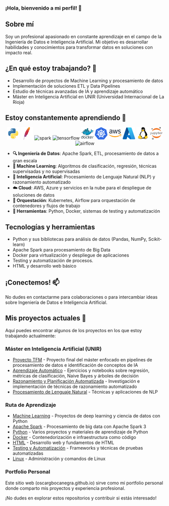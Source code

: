 ### ¡Hola, bienvenido a mi perfil! 👋

## Sobre mí
Soy un profesional apasionado en constante aprendizaje en el campo de la Ingeniería de Datos e Inteligencia Artificial. Mi objetivo es desarrollar habilidades y conocimientos para transformar datos en soluciones con impacto real.

## ¿En qué estoy trabajando? 🔭
- Desarrollo de proyectos de Machine Learning y procesamiento de datos
- Implementación de soluciones ETL y Data Pipelines
- Estudio de técnicas avanzadas de IA y aprendizaje automático
- Máster en Inteligencia Artificial en UNIR (Universidad Internacional de La Rioja)

## Estoy constantemente aprendiendo 🌱
<p align="center">
  <img src="https://raw.githubusercontent.com/devicons/devicon/master/icons/python/python-original.svg" alt="python" width="40" height="40"/>
  <img src="https://raw.githubusercontent.com/devicons/devicon/master/icons/apache/apache-original.svg" alt="apache" width="40" height="40"/>
  <img src="https://upload.wikimedia.org/wikipedia/commons/f/f3/Apache_Spark_logo.svg" alt="spark" width="40" height="40"/>
  <img src="https://www.vectorlogo.zone/logos/tensorflow/tensorflow-icon.svg" alt="tensorflow" width="40" height="40"/>
  <img src="https://raw.githubusercontent.com/devicons/devicon/master/icons/docker/docker-original-wordmark.svg" alt="docker" width="40" height="40"/>
  <img src="https://raw.githubusercontent.com/devicons/devicon/master/icons/kubernetes/kubernetes-plain.svg" alt="kubernetes" width="40" height="40"/>
  <img src="https://raw.githubusercontent.com/devicons/devicon/master/icons/amazonwebservices/amazonwebservices-original-wordmark.svg" alt="aws" width="40" height="40"/>
  <img src="https://raw.githubusercontent.com/devicons/devicon/master/icons/azure/azure-original.svg" alt="azure" width="40" height="40"/>
  <img src="https://raw.githubusercontent.com/devicons/devicon/master/icons/linux/linux-original.svg" alt="linux" width="40" height="40"/>
  <img src="https://raw.githubusercontent.com/devicons/devicon/master/icons/jupyter/jupyter-original-wordmark.svg" alt="jupyter" width="40" height="40"/>
  <img src="https://www.vectorlogo.zone/logos/apache_airflow/apache_airflow-icon.svg" alt="airflow" width="40" height="40"/>
</p>

- **🔍 Ingeniería de Datos**: Apache Spark, ETL, procesamiento de datos a gran escala
- **🧠 Machine Learning**: Algoritmos de clasificación, regresión, técnicas supervisadas y no supervisadas
- **🤖 Inteligencia Artificial**: Procesamiento de Lenguaje Natural (NLP) y razonamiento automatizado
- **☁️ Cloud**: AWS, Azure y servicios en la nube para el despliegue de soluciones de datos
- **🔄 Orquestación**: Kubernetes, Airflow para orquestación de contenedores y flujos de trabajo
- **🔧 Herramientas**: Python, Docker, sistemas de testing y automatización

## Tecnologías y herramientas
- Python y sus bibliotecas para análisis de datos (Pandas, NumPy, Scikit-learn)
- Apache Spark para procesamiento de Big Data
- Docker para virtualización y despliegue de aplicaciones
- Testing y automatización de procesos.
- HTML y desarrollo web básico

## ¡Conectemos! 📫
No dudes en contactarme para colaboraciones o para intercambiar ideas sobre Ingeniería de Datos e Inteligencia Artificial.

## Mis proyectos actuales 🚀

Aquí puedes encontrar algunos de los proyectos en los que estoy trabajando actualmente:

### Máster en Inteligencia Artificial (UNIR)
- [Proyecto TFM](https://github.com/oscargbocanegra/Master-IA-Unir/tree/main/01-tfm) - Proyecto final del máster enfocado en pipelines de procesamiento de datos e identificación de conceptos de IA
- [Aprendizaje Automático](https://github.com/oscargbocanegra/Master-IA-Unir/tree/main/02-aprendizaje-automatico) - Ejercicios y notebooks sobre regresión, métricas de clasificación, Naive Bayes y árboles de decisión
- [Razonamiento y Planificación Automatizada](https://github.com/oscargbocanegra/Master-IA-Unir/tree/main/04-Razonamiento-planificacion-automatica) - Investigación e implementación de técnicas de razonamiento automatizado
- [Procesamiento de Lenguaje Natural](https://github.com/oscargbocanegra/Master-IA-Unir/tree/main/07-Procesamiento-Lenguaje-Natural) - Técnicas y aplicaciones de NLP

### Ruta de Aprendizaje
- [Machine Learning](https://github.com/oscargbocanegra/Learning/tree/main/01-MachineLearning) - Proyectos de deep learning y ciencia de datos con Python
- [Apache Spark](https://github.com/oscargbocanegra/Learning/tree/main/02-Spark) - Procesamiento de big data con Apache Spark 3
- [Python](https://github.com/oscargbocanegra/Learning/tree/main/03-Python) - Varios proyectos y materiales de aprendizaje de Python
- [Docker](https://github.com/oscargbocanegra/Learning/tree/main/04-docker) - Contenedorización e infraestructura como código
- [HTML](https://github.com/oscargbocanegra/Learning/tree/main/05-html) - Desarrollo web y fundamentos de HTML
- [Testing y Automatización](https://github.com/oscargbocanegra/Learning/tree/main/06-testing-automation) - Frameworks y técnicas de pruebas automatizadas
- [Linux](https://github.com/oscargbocanegra/Learning/tree/main/linux) - Administración y comandos de Linux

### Portfolio Personal
Este sitio web (oscargbocanegra.github.io) sirve como mi portfolio personal donde comparto mis proyectos y experiencia profesional.

¡No dudes en explorar estos repositorios y contribuir si estás interesado!

